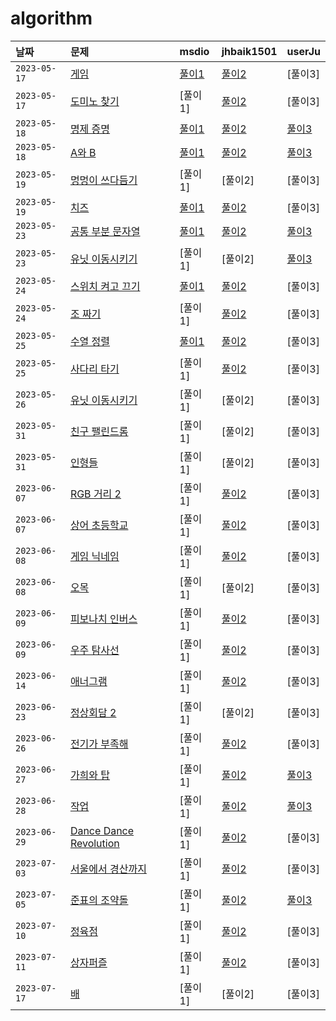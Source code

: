 # algorithm


| 날짜 | 문제 | msdio | jhbaik1501 | userJu
| :-------- | :--------- | :--- | :--- | :--- |
| `2023-05-17`      | [게임](https://www.acmicpc.net/problem/1072) | [풀이1](https://github.com/msdio/algorithm/blob/main/haeram/1072.py) | [풀이2](https://github.com/msdio/algorithm/blob/main/jonghyun/%EA%B2%8C%EC%9E%84%201072%20(2023-05-17).py) | [풀이3] |
| `2023-05-17`      | [도미노 찾기](https://www.acmicpc.net/problem/1553) | [풀이1] | [풀이2](https://github.com/msdio/algorithm/blob/main/jonghyun/%EB%8F%84%EB%AF%B8%EB%85%B8%20%EC%B0%BE%EA%B8%B0%201553%20(2023-05-17).py) | [풀이3] |
| `2023-05-18`      | [명제 증명](https://www.acmicpc.net/problem/2224) | [풀이1](https://github.com/msdio/algorithm/commit/682871e82d0032fc8b8b3ce1825cf3e3246514f0) | [풀이2](https://github.com/msdio/algorithm/blob/main/jonghyun/%EB%AA%85%EC%A0%9C%20%EC%A6%9D%EB%AA%85%202224%20(2023-05-18).py) | [풀이3](https://github.com/msdio/algorithm/commit/21fc7694bea8f3e46ff1b90f760de829cdd301c5) |
| `2023-05-18`      | [A와 B](https://www.acmicpc.net/problem/12904) | [풀이1](https://github.com/msdio/algorithm/blob/main/haeram/12904.py) | [풀이2](https://github.com/msdio/algorithm/blob/main/jonghyun/A%EC%99%80%20B%2012904%20(2023-05-18).py) | [풀이3](https://github.com/msdio/algorithm/commit/56afce4f96c2960f5ad5b55e760095e6a5fc881e) |
| `2023-05-19`      | [멍멍이 쓰다듬기](https://www.acmicpc.net/problem/1669) | [풀이1] | [풀이2] | [풀이3] |
| `2023-05-19`      | [치즈](https://www.acmicpc.net/problem/2636) | [풀이1](https://github.com/msdio/algorithm/blob/main/haeram/2636.py) | [풀이2](https://github.com/msdio/algorithm/blob/main/jonghyun/%EC%B9%98%EC%A6%88%202636%20(2023-05-19).py) | [풀이3] |
| `2023-05-23`      | [공통 부분 문자열](https://www.acmicpc.net/problem/5582) | [풀이1](https://github.com/msdio/algorithm/blob/main/haeram/5582.py) | [풀이2](https://github.com/msdio/algorithm/blob/main/jonghyun/%EA%B3%B5%ED%86%B5%20%EB%B6%80%EB%B6%84%20%EB%AC%B8%EC%9E%90%EC%97%B4%205582%20(2023-05-23).py) | [풀이3](https://github.com/msdio/algorithm/blob/main/juhyun/5582.py) |
| `2023-05-23`      | [유닛 이동시키기](https://www.acmicpc.net/problem/2194) | [풀이1] | [풀이2] | [풀이3](https://github.com/msdio/algorithm/tree/main/juhyun) |
| `2023-05-24`      | [스위치 켜고 끄기](https://www.acmicpc.net/problem/1244) | [풀이1](https://github.com/msdio/algorithm/blob/9ebcafdd7a2d7f392ca9bb02f0ac0d47bc183635/haeram/1244.py) | [풀이2](https://github.com/msdio/algorithm/blob/main/jonghyun/%EC%8A%A4%EC%9C%84%EC%B9%98%20%EC%BC%9C%EA%B3%A0%20%EB%81%84%EA%B8%B0%201244%20(2023-05-24).py) | [풀이3] |
| `2023-05-24`      | [조 짜기](https://www.acmicpc.net/problem/2229) | [풀이1] | [풀이2](https://github.com/msdio/algorithm/blob/main/jonghyun/%EC%A1%B0%20%EC%A7%9C%EA%B8%B0%202229%20(2023-05-24).py) | [풀이3] |
| `2023-05-25`      | [수열 정렬](https://www.acmicpc.net/problem/1015) | [풀이1](https://github.com/msdio/algorithm/blob/main/haeram/1015.py) | [풀이2](https://github.com/msdio/algorithm/blob/main/jonghyun/%EC%88%98%EC%97%B4%20%EC%A0%95%EB%A0%AC%201015%20(2023-05-26).py) | [풀이3] |
| `2023-05-25`      | [사다리 타기](https://www.acmicpc.net/problem/2469) | [풀이1] | [풀이2](https://github.com/msdio/algorithm/blob/main/jonghyun/%EC%82%AC%EB%8B%A4%EB%A6%AC%ED%83%80%EA%B8%B0%202479%20(2023-05-30).py) | [풀이3] |
| `2023-05-26`      | [유닛 이동시키기](https://www.acmicpc.net/problem/2194) | [풀이1] | [풀이2] | [풀이3] |
| `2023-05-31`      | [친구 팰린드롬](https://www.acmicpc.net/problem/15270) | [풀이1] | [풀이2] | [풀이3] |
| `2023-05-31`      | [인형들](https://www.acmicpc.net/problem/15954) | [풀이1] | [풀이2] | [풀이3] |
| `2023-06-07`      | [RGB 거리 2](https://www.acmicpc.net/problem/17404) | [풀이1] | [풀이2](https://github.com/msdio/algorithm/blob/main/jonghyun/RGB%20%EA%B1%B0%EB%A6%AC%202%2017404%20(2023-06-07).py) | [풀이3] |
| `2023-06-07`      | [상어 초등학교](https://www.acmicpc.net/problem/21608) | [풀이1] | [풀이2](https://github.com/msdio/algorithm/blob/main/jonghyun/%EC%83%81%EC%96%B4%20%EC%B4%88%EB%93%B1%ED%95%99%EA%B5%90%2021608%20(2023-06-07).py) | [풀이3] |
| `2023-06-08`      | [게임 닉네임](https://www.acmicpc.net/problem/16934) | [풀이1] | [풀이2](https://github.com/msdio/algorithm/blob/main/jonghyun/%EA%B2%8C%EC%9E%84%20%EB%8B%89%EB%84%A4%EC%9E%84%2016934%20(2023-06-08).py) | [풀이3] |
| `2023-06-08`      | [오목](https://www.acmicpc.net/problem/2615) | [풀이1] | [풀이2] | [풀이3] |
| `2023-06-09`      | [피보나치 인버스](https://www.acmicpc.net/problem/16934) | [풀이1] | [풀이2](https://github.com/msdio/algorithm/blob/main/jonghyun/%ED%94%BC%EB%B3%B4%EB%82%98%EC%B9%98%20%EC%9D%B8%EB%B2%84%EC%8A%A4%2010425%20(2023-06-09).py) | [풀이3] |
| `2023-06-09`      | [우주 탐사선](https://www.acmicpc.net/problem/17182) | [풀이1] | [풀이2](https://github.com/msdio/algorithm/blob/main/jonghyun/%EC%9A%B0%EC%A3%BC%20%ED%83%90%EC%82%AC%EC%84%A0%2017182%20(2023-06-09).py) | [풀이3] |
| `2023-06-14`      | [애너그램](https://www.acmicpc.net/problem/6443) | [풀이1] | [풀이2](https://github.com/msdio/algorithm/blob/main/jonghyun/%EC%95%A0%EB%84%88%EA%B7%B8%EB%9E%A8%206443%20(2023-06-14).py) | [풀이3] |
| `2023-06-23`      | [정상회담 2](https://www.acmicpc.net/problem/1670) | [풀이1] | [풀이2] | [풀이3] |
| `2023-06-26`      | [전기가 부족해](https://www.acmicpc.net/problem/10423) | [풀이1] | [풀이2](https://github.com/msdio/algorithm/commit/204139a44c75aebd2c466fa32561a18df1dd0448) | [풀이3] |
| `2023-06-27`      | [가희와 탑](https://www.acmicpc.net/problem/24337) | [풀이1] | [풀이2](https://github.com/msdio/algorithm/blob/main/jonghyun/%EA%B0%80%ED%9D%AC%EC%99%80%20%ED%83%91%2024337%20(2023-06-27).py) | [풀이3](https://github.com/msdio/algorithm/blob/5309fe0a75dffc41540d7badd31fea44fe192e2c/juhyun/24337.py) |
| `2023-06-28`      | [작업](https://www.acmicpc.net/problem/2056) | [풀이1] | [풀이2](https://github.com/msdio/algorithm/blob/main/jonghyun/%EC%9E%91%EC%97%85%202056%20(2023-06-28).py) | [풀이3](https://github.com/msdio/algorithm/blob/5309fe0a75dffc41540d7badd31fea44fe192e2c/juhyun/2056.py) |
| `2023-06-29`      | [Dance Dance Revolution](https://www.acmicpc.net/problem/2342) | [풀이1] | [풀이2](https://github.com/msdio/algorithm/blob/main/jonghyun/Dance%20Dance%20Revolution%202342%20(2023-06-29).py) | [풀이3] |
| `2023-07-03`      | [서울에서 경산까지](https://www.acmicpc.net/problem/14863) | [풀이1] | [풀이2](https://github.com/msdio/algorithm/blob/main/jonghyun/%EC%84%9C%EC%9A%B8%EC%97%90%EC%84%9C%20%EA%B2%BD%EC%82%B0%EA%B9%8C%EC%A7%80%2014863%20(2023-07-03).py) | [풀이3] |
| `2023-07-05`      | [준표의 조약돌](https://www.acmicpc.net/problem/15831) | [풀이1] | [풀이2](https://github.com/msdio/algorithm/blob/main/jonghyun/%EC%A4%80%ED%91%9C%EC%9D%98%20%EC%A1%B0%EC%95%BD%EB%8F%8C%20(2023-07-05).py) | [풀이3](https://github.com/msdio/algorithm/blob/main/juhyun/%EC%A4%80%ED%91%9C%EC%9D%98%20%EC%A1%B0%EC%95%BD%EB%8F%8C%2015831.py) |
| `2023-07-10`      | [정육점](https://www.acmicpc.net/problem/2258) | [풀이1] | [풀이2](https://github.com/msdio/algorithm/blob/main/jonghyun/%EC%A0%95%EC%9C%A1%EC%A0%90%202258%20(2023-07-10).py) | [풀이3] |
| `2023-07-11`      | [상자퍼즐](https://www.acmicpc.net/problem/1721) | [풀이1] | [풀이2](https://github.com/msdio/algorithm/blob/main/jonghyun/%EC%83%81%EC%9E%90%ED%8D%BC%EC%A6%90%201721%20(2023-07-11).py) | [풀이3] |
| `2023-07-17`      | [배](https://www.acmicpc.net/problem/1092) | [풀이1] | [풀이2] | [풀이3] |
